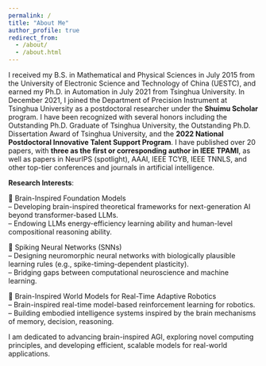 ```yaml
---
permalink: /
title: "About Me"
author_profile: true
redirect_from: 
  - /about/
  - /about.html
---
```


I received my B.S. in Mathematical and Physical Sciences in July 2015 from the University of Electronic Science and Technology of China (UESTC), and earned my Ph.D. in Automation in July 2021 from Tsinghua University. In December 2021, I joined the Department of Precision Instrument at Tsinghua University as a postdoctoral researcher under the **Shuimu Scholar** program. I have been recognized with several honors including the Outstanding Ph.D. Graduate of Tsinghua University, the Outstanding Ph.D. Dissertation Award of Tsinghua University, and the **2022 National Postdoctoral Innovative Talent Support Program**. I have published over 20 papers, with **three as the first or corresponding author in IEEE TPAMI**, as well as papers in NeurIPS (spotlight), AAAI, IEEE TCYB, IEEE TNNLS, and other top-tier conferences and journals in artificial intelligence.

**Research Interests**:

🔹 Brain-Inspired Foundation Models  
– Developing brain-inspired theoretical frameworks for next-generation AI beyond transformer-based LLMs.  
– Endowing LLMs energy-efficiency learning ability and human-level compositional reasoning ability.

🔹 Spiking Neural Networks (SNNs)  
– Designing neuromorphic neural networks with biologically plausible learning rules (e.g., spike-timing-dependent plasticity).  
– Bridging gaps between computational neuroscience and machine learning.

🔹 Brain-Inspired World Models for Real-Time Adaptive Robotics  
– Brain-inspired real-time model-based reinforcement learning for robotics.  
– Building embodied intelligence systems inspired by the brain mechanisms of memory, decision, reasoning.

I am dedicated to advancing brain-inspired AGI, exploring novel computing principles, and developing efficient, scalable models for real-world applications.
